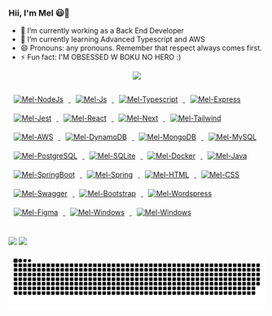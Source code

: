 ### Hii, I'm Mel 😃👋

- 🔭 I’m currently working as a Back End Developer
- 🌱 I’m currently learning Advanced Typescript and AWS 
- 😄 Pronouns: any pronouns. Remember that respect always comes first.
- ⚡ Fun fact: I'M OBSESSED W BOKU NO HERO :)

<div align="center">
  <a href="https://github.com/melissalopes">
  <img height="165em" src="https://github-readme-stats.vercel.app/api/top-langs/?username=melissalopes&layout=compact&langs_count=7&theme=tokyonight"/>
</div>
<div style="display: inline_block"><br>
  <img alt="Mel-NodeJs" height="30" width="90" style="margin: 10px;" src="https://img.shields.io/badge/Node.js-43853D?style=for-the-badge&logo=node.js&logoColor=white">
  <img alt="Mel-Js" height="30" width="100" style="margin: 10px;" src="https://img.shields.io/badge/JavaScript-323330?style=for-the-badge&logo=javascript&logoColor=F7DF1E">
  <img alt="Mel-Typescript" height="30" width="100" style="margin: 10px;" src="https://img.shields.io/badge/TypeScript-007ACC?style=for-the-badge&logo=typescript&logoColor=white">
  <img alt="Mel-Express" height="30" width="100" style="margin: 10px;" src="https://img.shields.io/badge/Express%20js-000000?style=for-the-badge&logo=express&logoColor=white"> 
  <img alt="Mel-Jest" height="30" width="60" style="margin: 10px;" src="https://img.shields.io/badge/Jest-C21325?style=for-the-badge&logo=jest&logoColor=white"> 
  <img alt="Mel-React" height="30" width="80" style="margin: 10px;" src="https://img.shields.io/badge/React-20232A?style=for-the-badge&logo=react&logoColor=61DAFB"> 
  <img alt="Mel-Next" height="30" width="70" style="margin: 10px;" src="https://img.shields.io/badge/next%20js-000000?style=for-the-badge&logo=nextdotjs&logoColor=white"> 
  <img alt="Mel-Tailwind" height="30" width="120" style="margin: 10px;" src="https://img.shields.io/badge/Tailwind_CSS-38B2AC?style=for-the-badge&logo=tailwind-css&logoColor=white"> 
  <img alt="Mel-AWS" height="30" width="120" style="margin: 10px;" src="https://img.shields.io/badge/Amazon_AWS-FF9900?style=for-the-badge&logo=amazonaws&logoColor=white">
  <img alt="Mel-DynamoDB" height="30" width="150" style="margin: 10px;" src="https://img.shields.io/badge/Amazon%20DynamoDB-4053D6?style=for-the-badge&logo=Amazon%20DynamoDB&logoColor=white">
  <img alt="Mel-MongoDB" height="30" width="100" style="margin: 10px;" src="https://img.shields.io/badge/MongoDB-4EA94B?style=for-the-badge&logo=mongodb&logoColor=white">
  <img alt="Mel-MySQL" height="30" width="80" style="margin: 10px;" src="https://img.shields.io/badge/MySQL-00000F?style=for-the-badge&logo=mysql&logoColor=white">
  <img alt="Mel-PostgreSQL" height="30" width="100" style="margin: 10px;" src="https://img.shields.io/badge/PostgreSQL-316192?style=for-the-badge&logo=postgresql&logoColor=white">
  <img alt="Mel-SQLite" height="30" width="80" style="margin: 10px;" src="https://img.shields.io/badge/Sqlite-003B57?style=for-the-badge&logo=sqlite&logoColor=white">
  <img alt="Mel-Docker" height="30" width="80" style="margin: 10px;" src="https://img.shields.io/badge/Docker-2CA5E0?style=for-the-badge&logo=docker&logoColor=white">
  <img alt="Mel-Java" height="30" width="60" style="margin: 10px;" src="https://img.shields.io/badge/Java-ED8B00?style=for-the-badge&logo=java&logoColor=white">
  <img alt="Mel-SpringBoot" height="30" width="120" style="margin: 10px;" src="https://img.shields.io/badge/Spring_Boot-F2F4F9?style=for-the-badge&logo=spring-boot">
  <img alt="Mel-Spring" height="30" width="80" style="margin: 10px;" src="https://img.shields.io/badge/Spring-6DB33F?style=for-the-badge&logo=spring&logoColor=white">
  <img alt="Mel-HTML" height="30" width="80" style="margin: 10px;" src="https://img.shields.io/badge/HTML5-E34F26?style=for-the-badge&logo=html5&logoColor=white">
  <img alt="Mel-CSS" height="30" width="80" style="margin: 10px;" src="https://img.shields.io/badge/CSS3-1572B6?style=for-the-badge&logo=css3&logoColor=white">
  <img alt="Mel-Swagger" height="30" width="80" style="margin: 10px;" src="https://img.shields.io/badge/Swagger-85EA2D?style=for-the-badge&logo=Swagger&logoColor=white">
  <img alt="Mel-Bootstrap" height="30" width="100" style="margin: 10px;" src="https://img.shields.io/badge/Bootstrap-563D7C?style=for-the-badge&logo=bootstrap&logoColor=white">
  <img alt="Mel-Wordspress" height="30" width="100" style="margin: 10px;" src="https://img.shields.io/badge/Wordpress-21759B?style=for-the-badge&logo=wordpress&logoColor=white">
  <img alt="Mel-Figma" height="30" width="80" style="margin: 10px;" src="https://img.shields.io/badge/Figma-F24E1E?style=for-the-badge&logo=figma&logoColor=white">
  <img alt="Mel-Windows" height="30" width="100" style="margin: 10px;" src="https://img.shields.io/badge/Windows_11-0078d4?style=for-the-badge&logo=windows-11&logoColor=white">
  <img alt="Mel-Windows" height="30" width="80" style="margin: 10px;" src="https://img.shields.io/badge/Windows_11-0078d4?style=for-the-badge&logo=windows-11&logoColor=white">
</div>
  
  ##
 
<div> 
  <a href = "mailto:mel.melissa.lopg@gmail.com"><img src="https://img.shields.io/badge/-Gmail-%23333?style=for-the-badge&logo=gmail&logoColor=white" target="_blank"></a>
  <a href="https://www.linkedin.com/in/melissa-lopes-gouveia-834bb01b0" target="_blank"><img src="https://img.shields.io/badge/-LinkedIn-%230077B5?style=for-the-badge&logo=linkedin&logoColor=white" target="_blank"></a> 
  
  ![Snake animation](https://github.com/melissalopes/melissalopes/blob/output/github-contribution-grid-snake.svg)
</div>
